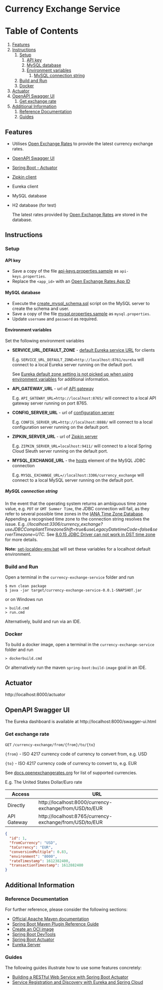 # Currency Exchange Service

# Table of Contents
1. [Features](#features)
2. [Instructions](#instructions)
   1. [Setup](#setup)
      1. [API key](#api-key)
      2. [MySQL database](#mysql-database)
      3. [Environment variables](#environment-variables)
         1. [MySQL connection string](#mysql-connection-string)
   2. [Build and Run](#build-and-run)
   3. [Docker](#docker)
3. [Actuator](#actuator)
4. [OpenAPI Swagger UI](#openapi-swagger-ui)
   1. [Get exchange rate](#get-exchange-rate)
5. [Additional Information](#additional-information)
    1. [Reference Documentation](#reference-documentation)
    2. [Guides](#guides)

## Features
- Utilises [Open Exchange Rates](https://openexchangerates.org/) to provide the latest currency exchange rates.
- [OpenAPI Swagger UI](http://localhost:8000/swagger-ui.html)
- [Spring Boot - Actuator](http://localhost:8000/actuator)
- [Zipkin client](https://docs.spring.io/spring-cloud-sleuth/docs/current-SNAPSHOT/reference/html/index.html)
- Eureka client
- MySQL database
- H2 database (for test)

   The latest rates provided by [Open Exchange Rates](https://openexchangerates.org/) are stored in the database. 

## Instructions
### Setup
#### API key
- Save a copy of the file [api-keys.properties.sample](src/main/resources/api-keys.properties.sample)
as `api-keys.properties`.
- Replace the `<app_id>` with an [Open Exchange Rates App ID](https://docs.openexchangerates.org/docs/authentication)  

#### MySQL database
- Execute the [create_mysql_schema.sql](src/main/resources/create_mysql_schema.sql) script on the MySQL server to create the schema and user.
- Save a copy of the file [mysql.properties.sample](src/main/resources/mysql.properties.sample)
  as `mysql.properties`.
- Update `username` and `password` as required. 

#### Environment variables
Set the following environment variables
- **SERVICE_URL_DEFAULT_ZONE** - [default Eureka service URL](https://cloud.spring.io/spring-cloud-netflix/multi/multi__service_discovery_eureka_clients.html) for clients

  E.g. `SERVICE_URL_DEFAULT_ZONE=http://localhost:8761/eureka` will connect to a local Eureka server running on the default port.

  See [Eureka default zone setting is not picked up when using environment variables](https://github.com/spring-cloud/spring-cloud-netflix/issues/2541) for additional information.

- **API_GATEWAY_URL** - url of [API gateway](https://cloud.spring.io/spring-cloud-gateway/reference/html/)

  E.g. `API_GATEWAY_URL=http://localhost:8765/` will connect to a local API gateway server running on port 8765.

- **CONFIG_SERVER_URL** - url of [configuration server](https://cloud.spring.io/spring-cloud-config/reference/html/)

  E.g. `CONFIG_SERVER_URL=http://localhost:8888/` will connect to a local configuration server running on the default port.

- **ZIPKIN_SERVER_URL** - url of [Zipkin server](https://docs.spring.io/spring-cloud-sleuth/docs/current-SNAPSHOT/reference/html/index.html)

  E.g. `ZIPKIN_SERVER_URL=localhost:9411/` will connect to a local Spring Cloud Sleuth server running on the default port.

- **MYSQL_EXCHANGE_URL** - the [hosts](https://dev.mysql.com/doc/connector-j/8.0/en/connector-j-reference-jdbc-url-format.html) element of the MySQL JDBC connection

  E.g. `MYSQL_EXCHANGE_URL=//localhost:3306/currency_exchange` will connect to a local MySQL server running on the default port.

##### MySQL connection string
In the event that the operating system returns an ambiguous time zone value, e.g. `PDT` or `GMT Summer Time`,
the JDBC connection will fail, as they refer to several possible time zones in the [IANA Time Zone Database](https://www.iana.org/time-zones).
Appending a recognised time zone to the connection string resolves the issue. E.g. *//localhost:3306/currency_exchange?useJDBCCompliantTimezoneShift=true&useLegacyDatetimeCode=false&serverTimezone=UTC.*
See [8.0.15 JDBC Driver can not work in DST time zone](https://bugs.mysql.com/bug.php?id=95036) for more details.

**Note:** [set-localdev-env.bat](set-localdev-env.bat) will set these variables for a localhost default environment.


### Build and Run
Open a terminal in the `currency-exchange-service` folder and run
```shell
$ mvn clean package
$ java -jar target/currency-exchange-service-0.0.1-SNAPSHOT.jar
```
or on Windows run
```shell
> build.cmd
> run.cmd
```
Alternatively, build and run via an IDE.

### Docker
To build a docker image, open a terminal in the `currency-exchange-service` folder and run
```shell
> dockerbuild.cmd
```
Or alternatively run the maven `spring-boot:build-image` goal in an IDE.

## Actuator
http://localhost:8000/actuator

## OpenAPI Swagger UI
The Eureka dashboard is available at http://localhost:8000/swagger-ui.html

### Get exchange rate

`GET` `/currency-exchange/from/{from}/to/{to}`

   `{from}` - ISO 4217 currency code of currency to convert from, e.g. USD

   `{to}` - ISO 4217 currency code of currency to convert to, e.g. EUR

See [docs.openexchangerates.org](https://docs.openexchangerates.org/docs/supported-currencies) for list of supported currencies.

E.g. The United States Dollar/Euro rate

| Access      | URL                                                     |
|-------------|---------------------------------------------------------|
| Directly    | http://localhost:8000/currency-exchange/from/USD/to/EUR |
| API Gateway | http://localhost:8765/currency-exchange/from/USD/to/EUR |

```json
{
  "id": 1,
  "fromCurrency": "USD",
  "toCurrency": "EUR",
  "conversionMultiple": 0.83,
  "environment": "8000",
  "rateTimestamp": 1612382400,
  "transactionTimestamp": 1612882480
}
```

## Additional Information

### Reference Documentation
For further reference, please consider the following sections:

* [Official Apache Maven documentation](https://maven.apache.org/guides/index.html)
* [Spring Boot Maven Plugin Reference Guide](https://docs.spring.io/spring-boot/docs/2.4.2/maven-plugin/reference/html/)
* [Create an OCI image](https://docs.spring.io/spring-boot/docs/2.4.2/maven-plugin/reference/html/#build-image)
* [Spring Boot DevTools](https://docs.spring.io/spring-boot/docs/2.4.2/reference/htmlsingle/#using-boot-devtools)
* [Spring Boot Actuator](https://docs.spring.io/spring-boot/docs/2.4.2/reference/htmlsingle/#production-ready)
* [Eureka Server](https://docs.spring.io/spring-cloud-netflix/docs/current/reference/html/#spring-cloud-eureka-server)

### Guides
The following guides illustrate how to use some features concretely:

* [Building a RESTful Web Service with Spring Boot Actuator](https://spring.io/guides/gs/actuator-service/)
* [Service Registration and Discovery with Eureka and Spring Cloud](https://spring.io/guides/gs/service-registration-and-discovery/)
